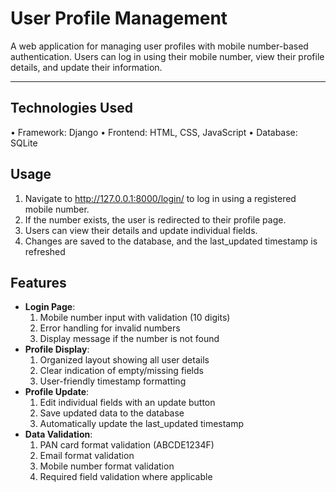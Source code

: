 # User Profile Management

A web application for managing user profiles with mobile number-based authentication. Users can log in using their mobile number, view their profile details, and update their information.

---

##  Technologies Used 

•	Framework: Django
•	Frontend: HTML, CSS, JavaScript
•	Database: SQLite


## Usage
1.	Navigate to http://127.0.0.1:8000/login/ to log in using a registered mobile number.
2.	If the number exists, the user is redirected to their profile page.
3.	Users can view their details and update individual fields.
4.	Changes are saved to the database, and the last_updated timestamp is refreshed


##  Features

- **Login Page**:
    1. Mobile number input with validation (10 digits)
    2. Error handling for invalid numbers
    3. Display message if the number is not found
- **Profile Display**:
    1. Organized layout showing all user details
    2. Clear indication of empty/missing fields
    3. User-friendly timestamp formatting
- **Profile Update**:
    1. Edit individual fields with an update button
    2. Save updated data to the database
    3. Automatically update the last_updated timestamp
- **Data Validation**:
    1. PAN card format validation (ABCDE1234F)
    2. Email format validation
    3. Mobile number format validation
    4. Required field validation where applicable




